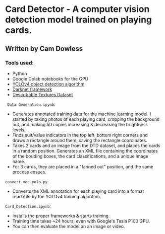 # Card Detector - A computer vision detection model trained on playing cards.
## Written by Cam Dowless

### Tools used:
  - Python
  - Google Colab notebooks for the GPU
  - [YOLOv4 object detection algorithm](https://arxiv.org/abs/2004.10934)
  - [Darknet framework](https://pjreddie.com/darknet/)
  - [Describable Textures Dataset](https://www.robots.ox.ac.uk/~vgg/data/dtd/)

` Data Generation.ipynb`:
  - Generates annotated training data for the machine learning model. I started by taking photos of each playing card, cropping the background out, and making 50 copies increasing & decreasing the brightness levels. 
  - Finds suit/value indicators in the top left, bottom right corners and draws a rectangle around them, saving the rectangle coordinates. 
  - Takes 2 cards and an image from the DTD dataset, and places the cards in a random position. Generates an XML file containing the coordinates of the bouding boxes, the card classifications, and a unique image name. 
  - For 3 cards, they are placed in a "fanned out" position, and the same process ensues. 
  
`convert_voc_yolo.py`: 
  - Converts the XML annotation for each playing card into a format readable by the YOLOv4 training algorithm. 
 
 `Card_Detection.ipynb`: 
  - Installs the proper frameworks & starts training.
  - Training time takes ~24 hours, even with Google's Tesla P100 GPU. 
  - You can then evaluate the model on an image or video. 
  
  
